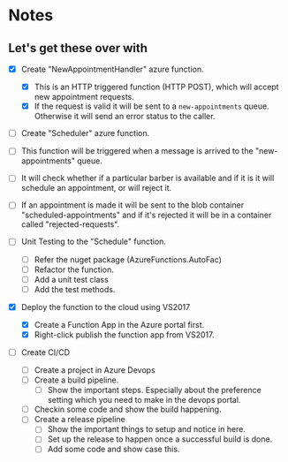 # Notes

## Let's get these over with

- [x] Create "NewAppointmentHandler" azure function.
  - [x] This is an HTTP triggered function (HTTP POST), which will accept new appointment requests.
  - [x] If the request is valid it will be sent to a `new-appointments` queue. Otherwise it will send an error status to the caller.

- [ ]  Create "Scheduler" azure function.
  - [ ] This function will be triggered when a message is arrived to the "new-appointments" queue.
  - [ ] It will check whether if a particular barber is available and if it is it will schedule an appointment, or will reject it.
  - [ ] If an appointment is made it will be sent to the blob container "scheduled-appointments" and if it's rejected it will be in a container called "rejected-requests".

- [ ] Unit Testing to the "Schedule" function.
  - [ ] Refer the nuget package (AzureFunctions.AutoFac)
  - [ ] Refactor the function.
  - [ ] Add a unit test class
  - [ ] Add the test methods.

- [x] Deploy the function to the cloud using VS2017
  - [x] Create a Function App in the Azure portal first.
  - [x] Right-click publish the function app from VS2017.

- [ ] Create CI/CD
  - [ ] Create a project in Azure Devops
  - [ ] Create a build pipeline.
    - [ ] Show the important steps. Especially about the preference setting which you need to make in the devops portal.
  - [ ] Checkin some code and show the build happening.
  - [ ] Create a release pipeline
    - [ ] Show the important things to setup and notice in here.
    - [ ] Set up the release to happen once a successful build is done.
    - [ ] Add some code and show case this.